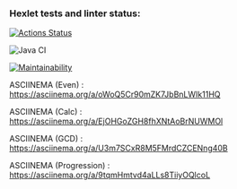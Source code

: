 ### Hexlet tests and linter status:
[![Actions Status](https://github.com/MadMan2k/java-project-lvl1/workflows/hexlet-check/badge.svg)](https://github.com/MadMan2k/java-project-lvl1/actions)

![Java CI](https://github.com/MadMan2k/java-project-lvl1/workflows/Java%20CI/badge.svg)

[![Maintainability](https://api.codeclimate.com/v1/badges/a99a88d28ad37a79dbf6/maintainability)](https://codeclimate.com/github/codeclimate/codeclimate/maintainability)

ASCIINEMA (Even) : https://asciinema.org/a/oWoQ5Cr90mZK7JbBnLWIk11HQ

ASCIINEMA (Calc) : https://asciinema.org/a/EjOHGoZGH8fhXNtAoBrNUWMOl

ASCIINEMA (GCD) : https://asciinema.org/a/U3m7SCxR8M5FMrdCZCENng40B

ASCIINEMA (Progression) : https://asciinema.org/a/9tqmHmtvd4aLLs8TiiyOQlcoL